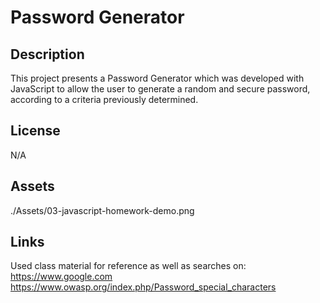 # Password Generator

## Description

This project presents a Password Generator which was developed with JavaScript to allow the user to generate a random and secure password, according to a criteria previously determined. 

## License

N/A

## Assets

./Assets/03-javascript-homework-demo.png

## Links

Used class material for reference as well as searches on: 
https://www.google.com
https://www.owasp.org/index.php/Password_special_characters


